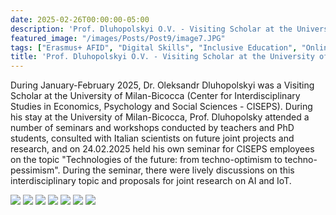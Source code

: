 ```yaml
---
date: 2025-02-26T00:00:00-05:00
description: 'Prof. Dluhopolskyi O.V. - Visiting Scholar at the University of Milan-Bicocca'
featured_image: "/images/Posts/Post9/image7.JPG"
tags: ["Erasmus+ AFID", "Digital Skills", "Inclusive Education", "Online Learning", "Teacher Training", "MS Teams", "Civic Synergy", "International Collaboration", "Ukrainian HEIs"]
title: 'Prof. Dluhopolskyi O.V. - Visiting Scholar at the University of Milan-Bicocca'
---
```


During January-February 2025, Dr. Oleksandr Dluhopolskyi was a Visiting Scholar at the University of Milan-Bicocca (Center for Interdisciplinary Studies in Economics, Psychology and Social Sciences - CISEPS). During his stay at the University of Milan-Bicocca, Prof. Dluhopolsky attended a number of seminars and workshops conducted by teachers and PhD students, consulted with Italian scientists on future joint projects and research, and on 24.02.2025 held his own seminar for CISEPS employees on the topic "Technologies of the future: from techno-optimism to techno-pessimism". During the seminar, there were lively discussions on this interdisciplinary topic and proposals for joint research on AI and IoT.
<br/>

<img src="/images/Posts/Post9/image4.JPG"/>
<img src="/images/Posts/Post9/image1.JPG"/>
<img src="/images/Posts/Post9/image2.JPG"/>
<img src="/images/Posts/Post9/image3.JPG"/>
<img src="/images/Posts/Post9/image5.JPG"/>
<img src="/images/Posts/Post9/image6.JPG"/>
<img src="/images/Posts/Post9/image7.JPG"/>